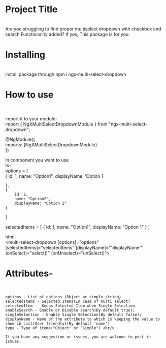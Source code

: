 <h1>Project Title</h1><br />
Are you struggling to find proper multiselect dropdown with checkbox and search Functionality added? If yes, This package is for you.

<h1>Installing</h1> <br/>
install package through npm i ngx-multi-select-dropdown

<h1>How to use</h1><br/> 

import it to your module-<br/>
import { NgXMultiSelectDropdownModule } from "ngx-multi-select-dropdown";<br/>

@NgModule({<br/>
imports: [NgXMultiSelectDropdownModule}<br/>
})<br/>

In component you want to use <br/>
ts-<br/>
options = [<br/>
    {
        id: 1,
        name: "Option1",
        displayName: 'Option 1

    },
    {
        id: 2,
        name: "Option2",
        displayName: "Option 2"
    }
]<br/>

selectedItems = [
    {
        id: 1,
        name: "Option1",
        displayName: "Option 1"
    }
]<br/>



html-<br/>
    <multi-select-dropdown 
        [options]="options" 
        [selectedItems]="selectedItems" 
        [displayName]="'displayName'"
        (onSelect)="select()"
        (onUnselect)="unSelect()">
    </multi-select-dropdown><br/>

    
   <h1> Attributes-</h1> <br/>

    options - List of options (Object or simple string)
    selectedItems - Selected Items(In case of multi select)
    selectedItem -  Keeps Selected Item when Single Selection
    enableSearch - Enable or Disable search(By default true);
    singleSelection - Enable Single Selection(By default false);
    displayName - Name of the attribute to which is keeping the value to show in List(User friendly)(By default 'name')
    type - Type of items("Object" or "Simple") <br/>

    If you have any suggestion or issues, you are welcome to post in issues.
    
